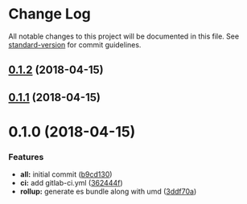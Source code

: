 # Change Log

All notable changes to this project will be documented in this file. See [standard-version](https://github.com/conventional-changelog/standard-version) for commit guidelines.

<a name="0.1.2"></a>
## [0.1.2](https://gitlab.com/willsoto/json-api-client/compare/v0.1.1...v0.1.2) (2018-04-15)



<a name="0.1.1"></a>
## [0.1.1](https://gitlab.com/willsoto/json-api-client/compare/v0.1.0...v0.1.1) (2018-04-15)



<a name="0.1.0"></a>
# 0.1.0 (2018-04-15)


### Features

* **all:** initial commit ([b9cd130](https://gitlab.com/willsoto/json-api-client/commit/b9cd130))
* **ci:** add gitlab-ci.yml ([362444f](https://gitlab.com/willsoto/json-api-client/commit/362444f))
* **rollup:** generate es bundle along with umd ([3ddf70a](https://gitlab.com/willsoto/json-api-client/commit/3ddf70a))
